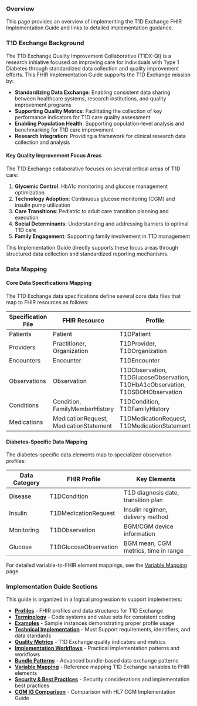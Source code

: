 ### Overview

This page provides an overview of implementing the T1D Exchange FHIR Implementation Guide and links to detailed implementation guidance.

### T1D Exchange Background

The T1D Exchange Quality Improvement Collaborative (T1DX-QI) is a research initiative focused on improving care for individuals with Type 1 Diabetes through standardized data collection and quality improvement efforts. This FHIR Implementation Guide supports the T1D Exchange mission by:

- **Standardizing Data Exchange**: Enabling consistent data sharing between healthcare systems, research institutions, and quality improvement programs
- **Supporting Quality Metrics**: Facilitating the collection of key performance indicators for T1D care quality assessment
- **Enabling Population Health**: Supporting population-level analysis and benchmarking for T1D care improvement
- **Research Integration**: Providing a framework for clinical research data collection and analysis

#### Key Quality Improvement Focus Areas

The T1D Exchange collaborative focuses on several critical areas of T1D care:

1. **Glycemic Control**: HbA1c monitoring and glucose management optimization
2. **Technology Adoption**: Continuous glucose monitoring (CGM) and insulin pump utilization
3. **Care Transitions**: Pediatric to adult care transition planning and execution
4. **Social Determinants**: Understanding and addressing barriers to optimal T1D care
5. **Family Engagement**: Supporting family involvement in T1D management

This Implementation Guide directly supports these focus areas through structured data collection and standardized reporting mechanisms.

### Data Mapping

#### Core Data Specifications Mapping

The T1D Exchange data specifications define several core data files that map to FHIR resources as follows:

| Specification File | FHIR Resource | Profile |
|-------------------|---------------|---------|
| Patients | Patient | T1DPatient |
| Providers | Practitioner, Organization | T1DProvider, T1DOrganization |
| Encounters | Encounter | T1DEncounter |
| Observations | Observation | T1DObservation, T1DGlucoseObservation, T1DHbA1cObservation, T1DSDOHObservation |
| Conditions | Condition, FamilyMemberHistory | T1DCondition, T1DFamilyHistory |
| Medications | MedicationRequest, MedicationStatement | T1DMedicationRequest, T1DMedicationStatement |

#### Diabetes-Specific Data Mapping

The diabetes-specific data elements map to specialized observation profiles:

| Data Category | FHIR Profile | Key Elements |
|---------------|--------------|--------------|
| Disease | T1DCondition | T1D diagnosis date, transition plan |
| Insulin | T1DMedicationRequest | Insulin regimen, delivery method |
| Monitoring | T1DObservation | BGM/CGM device information |
| Glucose | T1DGlucoseObservation | BGM mean, CGM metrics, time in range |

For detailed variable-to-FHIR element mappings, see the [Variable Mapping](mapping.html) page.

### Implementation Guide Sections

This guide is organized in a logical progression to support implementers:

- **[Profiles](profiles.html)** - FHIR profiles and data structures for T1D Exchange
- **[Terminology](terminology.html)** - Code systems and value sets for consistent coding
- **[Examples](examples.html)** - Sample instances demonstrating proper profile usage
- **[Technical Implementation](implementation.html)** - Must Support requirements, identifiers, and data standards
- **[Quality Metrics](quality-metrics.html)** - T1D Exchange quality indicators and metrics
- **[Implementation Workflows](workflows.html)** - Practical implementation patterns and workflows
- **[Bundle Patterns](bundles.html)** - Advanced bundle-based data exchange patterns
- **[Variable Mapping](mapping.html)** - Reference mapping T1D Exchange variables to FHIR elements
- **[Security & Best Practices](security.html)** - Security considerations and implementation best practices
- **[CGM IG Comparison](cgm-comparison.html)** - Comparison with HL7 CGM Implementation Guide